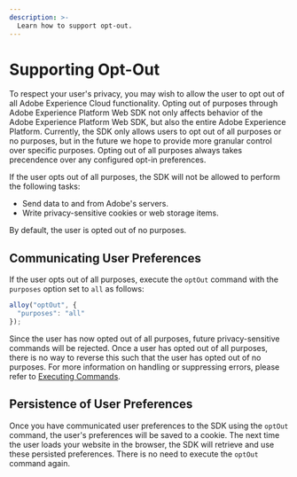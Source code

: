 ```yaml
---
description: >-
  Learn how to support opt-out.
---
```


# Supporting Opt-Out

To respect your user's privacy, you may wish to allow the user to opt out of all Adobe Experience Cloud functionality. Opting out of purposes through Adobe Experience Platform Web SDK not only affects behavior of the Adobe Experience Platform Web SDK, but also the entire Adobe Experience Platform. Currently, the SDK only allows users to opt out of all purposes or no purposes, but in the future we hope to provide more granular control over specific purposes. Opting out of all purposes always takes precendence over any configured opt-in preferences.

If the user opts out of all purposes, the SDK will not be allowed to perform the following tasks:

* Send data to and from Adobe's servers.
* Write privacy-sensitive cookies or web storage items.

By default, the user is opted out of no purposes.

## Communicating User Preferences

If the user opts out of all purposes, execute the `optOut` command with the `purposes` option set to `all` as follows:

```javascript
alloy("optOut", {
  "purposes": "all"
});
```

Since the user has now opted out of all purposes, future privacy-sensitive commands will be rejected. Once a user has opted out of all purposes, there is no way to reverse this such that the user has opted out of no purposes. For more information on handling or suppressing errors, please refer to [Executing Commands](executing-commands.md).

## Persistence of User Preferences

Once you have communicated user preferences to the SDK using the `optOut` command, the user's preferences will be saved to a cookie. The next time the user loads your website in the browser, the SDK will retrieve and use these persisted preferences. There is no need to execute the `optOut` command again.
